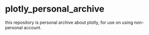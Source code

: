 # plotly_personal_archive
this repository is personal archive about plotly, for use on using non-personal account.
